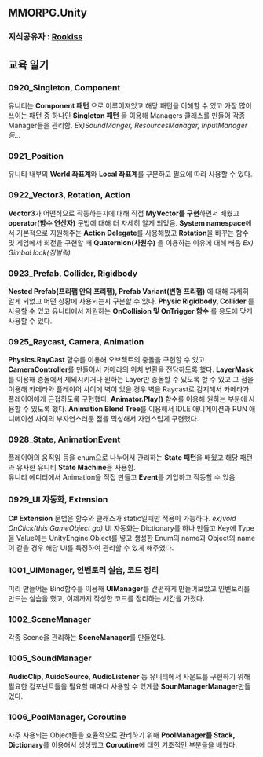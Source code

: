 ## MMORPG.Unity    
### 지식공유자 : [Rookiss](https://www.inflearn.com/instructors/230375/courses)  
## 교육 일기 
### 0920_Singleton, Component 
유니티는 **Component 패턴** 으로 이루어져있고 해당 패턴을 이해할 수 있고 가장 많이 쓰이는 패턴 중 하나인 **Singleton 패턴** 을 이용해 Managers 클래스를 만들어 각종 Manager들을 관리함. 
*Ex)SoundManger, ResourcesManager, InputManager 등...* 
### 0921_Position 
유니티 내부의 **World 좌표계**와 **Local 좌표계**를 구분하고 필요에 따라 사용할 수 있다. 
### 0922_Vector3, Rotation, Action  
**Vector3**가 어떤식으로 작동하는지에 대해 직접 **MyVector를 구현**하면서 배웠고 **operator(함수 연산자)** 문법에 대해 더 자세히 알게 되었음.
**System namespace**에서 기본적으로 지원해주는 **Action Delegate**를 사용해봤고 **Rotation**을 바꾸는 함수 및 게임에서 회전을 구현할 때 **Quaternion(사원수)** 을 이용하는 이유에 대해 배움  *Ex) Gimbal lock(짐벌락)*      
### 0923_Prefab, Collider, Rigidbody    
**Nested Prefab(프리팹 안의 프리팹), Prefab Variant(변형 프리팹)** 에 대해 자세히 알게 되었고 어떤 상황에 사용되는지 구분할 수 있다.
**Physic Rigidbody, Collider** 를 사용할 수 있고 유니티에서 지원하는 **OnCollision 및 OnTrigger 함수** 를 용도에 맞게 사용할 수 있다.
### 0925_Raycast, Camera, Animation 
**Physics.RayCast** 함수를 이용해 오브젝트의 충돌을 구현할 수 있고 **CameraController**를 만들어서 카메라의 위치 변환을 전담하도록 했다. 
**LayerMask**를 이용해 충돌에서 제외시키거나 원하는 Layer만 충돌할 수 있도록 할 수 있고 그 점을 이용해 카메라와 플레이어 사이에 벽이 있을 경우 벽을 Raycast로 감지해서 카메라가 플레이어에게 근접하도록 구현했다. **Animator.Play()** 함수를 이용해 원하는 부분에 사용할 수 있도록 했다. **Animation Blend Tree**를 이용해서 IDLE 애니메이션과 RUN 애니메이션 사이의 부자연스러운 점을 믹싱해서 자연스럽게 구현했다. 
### 0928_State, AnimationEvent  
플레이어의 움직임 등을 enum으로 나누어서 관리하는 **State 패턴**을 배웠고 해당 패턴과 유사한 유니티 **State Machine**을 사용함.  
유니티 에디터에서 Animation을 직접 만들고 **Event**를 기입하고 작동할 수 있음  
### 0929_UI 자동화, Extension  
**C# Extension** 문법은 함수와 클래스가 static일때만 적용이 가능하다. *ex)void OnClick(this GameObject go)*
UI 자동화는 Dictionary를 하나 만들고 Key에 Type을 Value에는 UnityEngine.Object를 넣고 생성한 Enum의 name과 Object의 name이 같을 경우 해당 UI를 특정하여 관리할 수 있게 해주었다.
### 1001_UIManager, 인벤토리 실습, 코드 정리  
미리 만들어둔 Bind함수를 이용해 **UIManager**를 간편하게 만들어보았고 인벤토리를 만드는 실습을 했고, 이제까지 작성한 코드를 정리하는 시간을 가졌다.
### 1002_SceneManager 
각종 Scene을 관리하는 **SceneManager**를 만들었다.
### 1005_SoundManager 
**AudioClip, AuidoSource, AudioListener** 등 유니티에서 사운드를 구현하기 위해 필요한 컴포넌트들을 필요할 때마다 사용할 수 있게끔 **SounManagerManager**만들었다. 
### 1006_PoolManager, Coroutine 
자주 사용되는 Object들을 효율적으로 관리하기 위해 **PoolManager를 Stack, Dictionary**를 이용해서 생성했고 **Coroutine**에 대한 기초적인 부분들을 배웠다.
